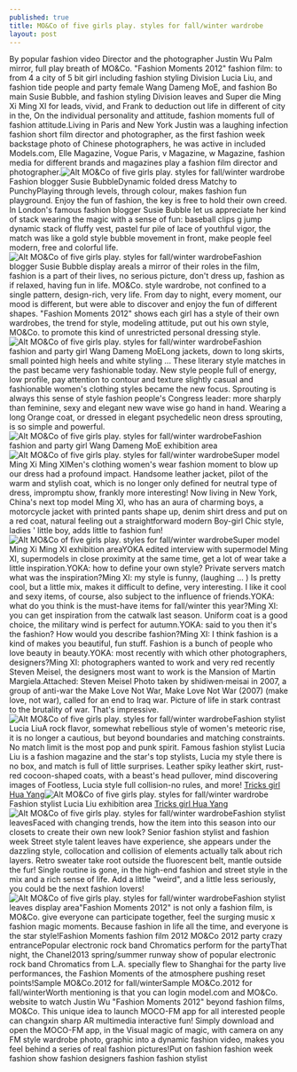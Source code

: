 ```yaml
---
published: true
title: MO&Co of five girls play. styles for fall/winter wardrobe
layout: post
---
```

By popular fashion video Director and the photographer Justin Wu Palm mirror, full play breath of MO&Co. \"Fashion Moments 2012\" fashion film: to from 4 a city of 5 bit girl including fashion styling Division Lucia Liu, and fashion tide people and party female Wang Dameng MoE, and fashion Bo main Susie Bubble, and fashion styling Division leaves and Super die Ming Xi Ming XI for leads, vivid, and Frank to deduction out life in different of city in the, On the individual personality and attitude, fashion moments full of fashion attitude.Living in Paris and New York Justin was a laughing infection fashion short film director and photographer, as the first fashion week backstage photo of Chinese photographers, he was active in included Models.com, Elle Magazine, Vogue Paris, v Magazine, w Magazine, fashion media for different brands and magazines play a fashion film director and photographer.![Alt MO&Co of five girls play. styles for fall/winter wardrobe](https://c2.staticflickr.com/6/5795/22758899364_1d73743be6.jpg)Fashion blogger Susie BubbleDynamic folded dress Matchy to PunchyPlaying through levels, through colour, makes fashion fun playground. Enjoy the fun of fashion, the key is free to hold their own creed. In London\'s famous fashion blogger Susie Bubble let us appreciate her kind of stack wearing the magic with a sense of fun: baseball clips g jump dynamic stack of fluffy vest, pastel fur pile of lace of youthful vigor, the match was like a gold style bubble movement in front, make people feel modern, free and colorful life.![Alt MO&Co of five girls play. styles for fall/winter wardrobe](https://c2.staticflickr.com/6/5825/23091516770_4bf38775e2.jpg)Fashion blogger Susie Bubble display areaIs a mirror of their roles in the film, fashion is a part of their lives, no serious picture, don\'t dress up, fashion as if relaxed, having fun in life. MO&Co. style wardrobe, not confined to a single pattern, design-rich, very life. From day to night, every moment, our mood is different, but were able to discover and enjoy the fun of different shapes. \"Fashion Moments 2012\" shows each girl has a style of their own wardrobes, the trend for style, modeling attitude, put out his own style, MO&Co. to promote this kind of unrestricted personal dressing style.![Alt MO&Co of five girls play. styles for fall/winter wardrobe](https://c1.staticflickr.com/1/631/23304713811_a7740b994e.jpg)Fashion fashion and party girl Wang Dameng MoELong jackets, down to long skirts, small pointed high heels and white styling ... These literary style matches in the past became very fashionable today. New style people full of energy, low profile, pay attention to contour and texture slightly casual and fashionable women\'s clothing styles became the new focus. Sprouting is always this sense of style fashion people\'s Congress leader: more sharply than feminine, sexy and elegant new wave wise go hand in hand. Wearing a long Orange coat, or dressed in elegant psychedelic neon dress sprouting, is so simple and powerful.![Alt MO&Co of five girls play. styles for fall/winter wardrobe](https://c1.staticflickr.com/1/599/23387300365_14b2913461.jpg)Fashion fashion and party girl Wang Dameng MoE exhibition area![Alt MO&Co of five girls play. styles for fall/winter wardrobe](https://c2.staticflickr.com/6/5721/23019339529_dfa8889a49.jpg)Super model Ming Xi Ming XIMen\'s clothing women\'s wear fashion moment to blow up our dress had a profound impact. Handsome leather jacket, pilot of the warm and stylish coat, which is no longer only defined for neutral type of dress, impromptu show, frankly more interesting! Now living in New York, China\'s next top model Ming XI, who has an aura of charming boys, a motorcycle jacket with printed pants shape up, denim shirt dress and put on a red coat, natural feeling out a straightforward modern Boy-girl Chic style, ladies \' little boy, adds little to fashion fun!![Alt MO&Co of five girls play. styles for fall/winter wardrobe](https://c2.staticflickr.com/6/5825/22758932564_b54cdb6a82.jpg)Super model Ming Xi Ming XI exhibition areaYOKA edited interview with supermodel Ming XI, supermodels in close proximity at the same time, get a lot of wear take a little inspiration.YOKA: how to define your own style? Private servers match what was the inspiration?Ming XI: my style is funny, (laughing ... ) Is pretty cool, but a little mix, makes it difficult to define, very interesting. I like it cool and sexy items, of course, also subject to the influence of friends.YOKA: what do you think is the must-have items for fall/winter this year?Ming XI: you can get inspiration from the catwalk last season. Uniform coat is a good choice, the military wind is perfect for autumn.YOKA: said to you then it\'s the fashion? How would you describe fashion?Ming XI: I think fashion is a kind of makes you beautiful, fun stuff. Fashion is a bunch of people who love beauty in beauty.YOKA: most recently with which other photographers, designers?Ming XI: photographers wanted to work and very red recently Steven Meisel, the designers most want to work is the Mansion of Martin Margiela.Attached: Steven Meisel Photo taken by shidiwen·meisai in 2007, a group of anti-war the Make Love Not War, Make Love Not War (2007) (make love, not war), called for an end to Iraq war. Picture of life in stark contrast to the brutality of war. That\'s impressive.![Alt MO&Co of five girls play. styles for fall/winter wardrobe](https://c2.staticflickr.com/6/5775/23019352259_8610eb757f.jpg)Fashion stylist Lucia LiuA rock flavor, somewhat rebellious style of women\'s meteoric rise, it is no longer a cautious, but beyond boundaries and matching constraints. No match limit is the most pop and punk spirit. Famous fashion stylist Lucia Liu is a fashion magazine and the star\'s top stylists, Lucia my style there is no box, and match is full of little surprises. Leather spiky leather skirt, rust-red cocoon-shaped coats, with a beast\'s head pullover, mind discovering images of Footless, Lucia style full collision-no rules, and more! [Tricks girl Hua Yang](http://www.faybag.com/2015/11/26/tricks-girl-hua-yang/)![Alt MO&Co of five girls play. styles for fall/winter wardrobe](https://c1.staticflickr.com/1/677/23278902332_0be166cbd7.jpg)Fashion stylist Lucia Liu exhibition area [Tricks girl Hua Yang](http://www.faybag.com/2015/11/26/tricks-girl-hua-yang/)![Alt MO&Co of five girls play. styles for fall/winter wardrobe](https://c1.staticflickr.com/1/614/23304752901_6dd69d972f.jpg)Fashion stylist leavesFaced with changing trends, how the item into this season into our closets to create their own new look? Senior fashion stylist and fashion week Street style talent leaves have experience, she appears under the dazzling style, collocation and collision of elements actually talk about rich layers. Retro sweater take root outside the fluorescent belt, mantle outside the fur! Single routine is gone, in the high-end fashion and street style in the mix and a rich sense of life. Add a little \"weird\", and a little less seriously, you could be the next fashion lovers!![Alt MO&Co of five girls play. styles for fall/winter wardrobe](https://c1.staticflickr.com/1/626/23091570350_2bd5600093.jpg)Fashion stylist leaves display area\"Fashion Moments 2012\" is not only a fashion film, is MO&Co. give everyone can participate together, feel the surging music x fashion magic moments. Because fashion in life all the time, and everyone is the star style!Fashion Moments fashion film 2012 MO&Co 2012 party crazy entrancePopular electronic rock band Chromatics perform for the partyThat night, the Chanel2013 spring/summer runway show of popular electronic rock band Chromatics from L.A. specially flew to Shanghai for the party live performances, the Fashion Moments of the atmosphere pushing reset points!Sample MO&Co.2012 for fall/winterSample MO&Co.2012 for fall/winterWorth mentioning is that you can login model.com and MO&Co. website to watch Justin Wu \"Fashion Moments 2012\" beyond fashion films, MO&Co. This unique idea to launch MOCO-FM app for all interested people can changxin sharp AR multimedia interactive fun! Simply download and open the MOCO-FM app, in the Visual magic of magic, with camera on any FM style wardrobe photo, graphic into a dynamic fashion video, makes you feel behind a series of real fashion pictures!Put on fashion fashion week fashion show fashion designers fashion fashion stylist